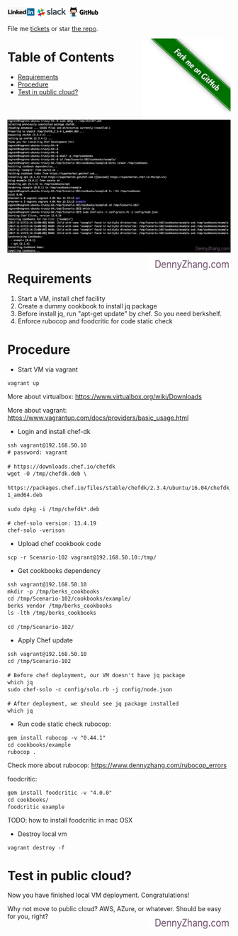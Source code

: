 [![LinkedIn](https://raw.githubusercontent.com/USDevOps/mywechat-slack-group/master/images/linkedin.png)](https://www.linkedin.com/in/dennyzhang001) [![Slack](https://raw.githubusercontent.com/USDevOps/mywechat-slack-group/master/images/slack.png)](https://www.dennyzhang.com/slack) [![Github](https://raw.githubusercontent.com/USDevOps/mywechat-slack-group/master/images/github.png)](https://github.com/DennyZhang)

File me [tickets](https://github.com/DennyZhang/chef-study/issues) or star [the repo](https://github.com/DennyZhang/chef-study).

<a href="https://github.com/DennyZhang?tab=followers"><img align="right" width="200" height="183" src="https://raw.githubusercontent.com/USDevOps/mywechat-slack-group/master/images/fork_github.png" /></a>

Table of Contents
=================

   * [Requirements](#requirements)
   * [Procedure](#procedure)
   * [Test in public cloud?](#test-in-public-cloud)

![scenario-102-screenshot.jpg](../images/scenario-102-screenshot.jpg)
<a href="https://www.dennyzhang.com"><img align="right" width="185" height="37" src="https://raw.githubusercontent.com/USDevOps/mywechat-slack-group/master/images/dns_small.png"></a>

# Requirements
1. Start a VM, install chef facility
2. Create a dummy cookbook to install jq package
3. Before install jq, run "apt-get update" by chef. So you need berkshelf.
4. Enforce rubocop and foodcritic for code static check

# Procedure
- Start VM via vagrant
```
vagrant up
```
More about virtualbox: https://www.virtualbox.org/wiki/Downloads

More about vagrant: https://www.vagrantup.com/docs/providers/basic_usage.html

- Login and install chef-dk
```
ssh vagrant@192.168.50.10
# password: vagrant

# https://downloads.chef.io/chefdk
wget -O /tmp/chefdk.deb \
     https://packages.chef.io/files/stable/chefdk/2.3.4/ubuntu/16.04/chefdk_2.3.4-1_amd64.deb

sudo dpkg -i /tmp/chefdk*.deb

# chef-solo version: 13.4.19
chef-solo -verison
```

- Upload chef cookbook code
```
scp -r Scenario-102 vagrant@192.168.50.10:/tmp/
```

- Get cookbooks dependency
```
ssh vagrant@192.168.50.10
mkdir -p /tmp/berks_cookbooks
cd /tmp/Scenario-102/cookbooks/example/
berks vendor /tmp/berks_cookbooks
ls -lth /tmp/berks_cookbooks

cd /tmp/Scenario-102/
```

- Apply Chef update
```
ssh vagrant@192.168.50.10
cd /tmp/Scenario-102

# Before chef deployment, our VM doesn't have jq package
which jq
sudo chef-solo -c config/solo.rb -j config/node.json

# After deployment, we should see jq package installed
which jq
```

- Run code static check
rubocop:
```
gem install rubocop -v "0.44.1"
cd cookbooks/example
rubocop .
```
Check more about rubocop: https://www.dennyzhang.com/rubocop_errors

foodcritic:
```
gem install foodcritic -v "4.0.0"
cd cookbooks/
foodcritic example
```

TODO: how to install foodcritic in mac OSX

- Destroy local vm
```
vagrant destroy -f
```

# Test in public cloud?

Now you have finished local VM deployment. Congratulations!

Why not move to public cloud? AWS, AZure, or whatever. Should be easy for you, right?
<a href="https://www.dennyzhang.com"><img align="right" width="185" height="37" src="https://raw.githubusercontent.com/USDevOps/mywechat-slack-group/master/images/dns_small.png"></a>